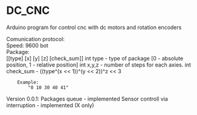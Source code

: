 # DC_CNC
Arduino program for control cnc with dc motors and rotation encoders


Comunication protocol:<br>
	Speed: 9600 bot<br>
	Package: <br>
		[[type] [x] [y] [z] [check_sum]] 
			int type - type of package [0 - absolute position, 1 - relative position]
			int x,y,z - number of steps for each axies.
			int check_sum - ((type^(x << 1))^(y << 2))^z << 3
		
		Example:
			"0 10 30 40 41"
		

Version 0.0.1:
	Packages queue 					 - implemented
	Sensor controll via interruption - implemented (X only)
	
	
